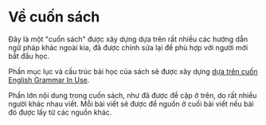 # Về cuốn sách

Đây là một "cuốn sách" được xây dựng dựa trên rất nhiều các hướng dẫn ngữ pháp khác ngoài kia, đã được chỉnh sửa lại để phù hợp với người mới bắt đầu học.

Phần mục lục và cấu trúc bài học của sách sẽ được xây dựng [dựa trên cuốn English Grammar In Use](http://assets.cambridge.org/97811084/57651/toc/9781108457651_toc.pdf).

Phần lớn nội dung trong cuốn sách, như đã được đề cập ở trên, do rất nhiều người khác nhau viết. Mỗi bài viết sẽ được để nguồn ở cuối bài viết nếu bài đó được lấy từ các nguồn khác. 